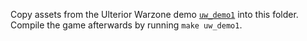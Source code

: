Copy assets from the Ulterior Warzone demo [`uw_demo1`](https://github.com/LDAsh72/uw/tree/main/base/uw_demo1) into this folder.
Compile the game afterwards by running ```make uw_demo1```.
